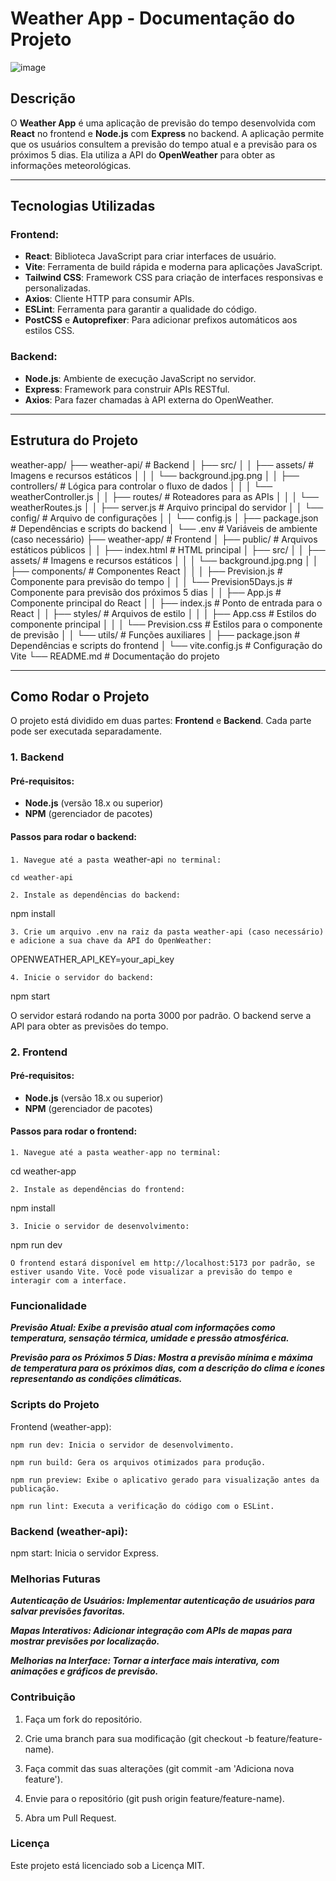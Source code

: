 # **Weather App - Documentação do Projeto**

![image](https://github.com/user-attachments/assets/c94b6c69-d69b-4e20-a99b-ba99cac9cd63)


## Descrição

O **Weather App** é uma aplicação de previsão do tempo desenvolvida com **React** no frontend e **Node.js** com **Express** no backend. A aplicação permite que os usuários consultem a previsão do tempo atual e a previsão para os próximos 5 dias. Ela utiliza a API do **OpenWeather** para obter as informações meteorológicas.

---

## Tecnologias Utilizadas

### Frontend:
- **React**: Biblioteca JavaScript para criar interfaces de usuário.
- **Vite**: Ferramenta de build rápida e moderna para aplicações JavaScript.
- **Tailwind CSS**: Framework CSS para criação de interfaces responsivas e personalizadas.
- **Axios**: Cliente HTTP para consumir APIs.
- **ESLint**: Ferramenta para garantir a qualidade do código.
- **PostCSS** e **Autoprefixer**: Para adicionar prefixos automáticos aos estilos CSS.

### Backend:
- **Node.js**: Ambiente de execução JavaScript no servidor.
- **Express**: Framework para construir APIs RESTful.
- **Axios**: Para fazer chamadas à API externa do OpenWeather.

---

## Estrutura do Projeto

weather-app/
├── weather-api/                # Backend
│   ├── src/
│   │   ├── assets/             # Imagens e recursos estáticos
│   │   │   └── background.jpg.png
│   │   ├── controllers/        # Lógica para controlar o fluxo de dados
│   │   │   └── weatherController.js
│   │   ├── routes/             # Roteadores para as APIs
│   │   │   └── weatherRoutes.js
│   │   ├── server.js           # Arquivo principal do servidor
│   │   └── config/             # Arquivo de configurações
│   │       └── config.js
│   ├── package.json            # Dependências e scripts do backend
│   └── .env                    # Variáveis de ambiente (caso necessário)
├── weather-app/                # Frontend
│   ├── public/                 # Arquivos estáticos públicos
│   │   ├── index.html          # HTML principal
│   ├── src/
│   │   ├── assets/             # Imagens e recursos estáticos
│   │   │   └── background.jpg.png
│   │   ├── components/         # Componentes React
│   │   │   ├── Prevision.js    # Componente para previsão do tempo
│   │   │   └── Prevision5Days.js # Componente para previsão dos próximos 5 dias
│   │   ├── App.js              # Componente principal do React
│   │   ├── index.js            # Ponto de entrada para o React
│   │   ├── styles/             # Arquivos de estilo
│   │   │   ├── App.css         # Estilos do componente principal
│   │   │   └── Prevision.css   # Estilos para o componente de previsão
│   │   └── utils/              # Funções auxiliares
│   ├── package.json            # Dependências e scripts do frontend
│   └── vite.config.js          # Configuração do Vite
└── README.md                   # Documentação do projeto


---

## Como Rodar o Projeto

O projeto está dividido em duas partes: **Frontend** e **Backend**. Cada parte pode ser executada separadamente.

### 1. Backend

#### Pré-requisitos:
- **Node.js** (versão 18.x ou superior)
- **NPM** (gerenciador de pacotes)

#### Passos para rodar o backend:

`1. Navegue até a pasta `weather-api` no terminal:`
   
    cd weather-api
 
`2. Instale as dependências do backend:`

npm install

`3. Crie um arquivo .env na raiz da pasta weather-api (caso necessário) e adicione a sua chave da API do OpenWeather:`

OPENWEATHER_API_KEY=your_api_key

`4. Inicie o servidor do backend:`

npm start

O servidor estará rodando na porta 3000 por padrão. O backend serve a API para obter as previsões do tempo.

### 2. Frontend

#### Pré-requisitos:
- **Node.js** (versão 18.x ou superior)
- **NPM** (gerenciador de pacotes)
#### Passos para rodar o frontend:

`1. Navegue até a pasta weather-app no terminal:`

cd weather-app

`2. Instale as dependências do frontend:`

npm install

`3. Inicie o servidor de desenvolvimento:`

npm run dev

`O frontend estará disponível em http://localhost:5173 por padrão, se estiver usando Vite. Você pode visualizar a previsão do tempo e interagir com a interface.`

### Funcionalidade

***Previsão Atual: Exibe a previsão atual com informações como temperatura, sensação térmica, umidade e pressão atmosférica.***

***Previsão para os Próximos 5 Dias: Mostra a previsão mínima e máxima de temperatura para os próximos dias, com a descrição do clima e ícones representando as condições climáticas.***

### Scripts do Projeto

Frontend (weather-app):

`npm run dev: Inicia o servidor de desenvolvimento.`

`npm run build: Gera os arquivos otimizados para produção.`

`npm run preview: Exibe o aplicativo gerado para visualização antes da publicação.`

`npm run lint: Executa a verificação do código com o ESLint.`

### Backend (weather-api):

npm start: Inicia o servidor Express.

### Melhorias Futuras

***Autenticação de Usuários: Implementar autenticação de usuários para salvar previsões favoritas.***

***Mapas Interativos: Adicionar integração com APIs de mapas para mostrar previsões por localização.***

***Melhorias na Interface: Tornar a interface mais interativa, com animações e gráficos de previsão.***

### Contribuição

1. Faça um fork do repositório.

2. Crie uma branch para sua modificação (git checkout -b feature/feature-name).

3. Faça commit das suas alterações (git commit -am 'Adiciona nova feature').

4. Envie para o repositório (git push origin feature/feature-name).

5. Abra um Pull Request.

### Licença
Este projeto está licenciado sob a Licença MIT.
